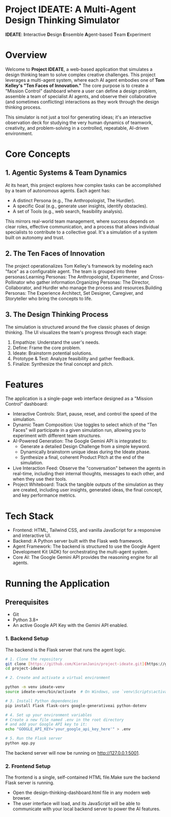 # Project IDEATE: A Multi-Agent Design Thinking Simulator

**IDEATE**: **I**nteractive **D**esign **E**nsemble **A**gent-based **T**eam **E**xperiment

# Overview

Welcome to **Project IDEATE**, a web-based application that simulates a design thinking team to solve complex creative challenges. This project leverages a multi-agent system, where each AI agent embodies one of **Tom Kelley's "Ten Faces of Innovation."** The core purpose is to create a "Mission Control" dashboard where a user can define a design problem, assemble a team of specialist AI agents, and observe their collaborative (and sometimes conflicting) interactions as they work through the design thinking process.

This simulator is not just a tool for generating ideas; it's an interactive observation deck for studying the very human dynamics of teamwork, creativity, and problem-solving in a controlled, repeatable, AI-driven environment.

# Core Concepts

## 1. Agentic Systems & Team Dynamics

At its heart, this project explores how complex tasks can be accomplished by a team of autonomous agents. Each agent has:

* A distinct Persona (e.g., The Anthropologist, The Hurdler).
* A specific Goal (e.g., generate user insights, identify obstacles).
* A set of Tools (e.g., web search, feasibility analysis).

This mirrors real-world team management, where success depends on clear roles, effective communication, and a process that allows individual specialists to contribute to a collective goal. It's a simulation of a system built on autonomy and trust.

## 2. The Ten Faces of Innovation

The project operationalizes Tom Kelley's framework by modeling each "face" as a configurable agent. The team is grouped into three personas:Learning Personas: The Anthropologist, Experimenter, and Cross-Pollinator who gather information.Organizing Personas: The Director, Collaborator, and Hurdler who manage the process and resources.Building Personas: The Experience Architect, Set Designer, Caregiver, and Storyteller who bring the concepts to life.

## 3. The Design Thinking Process

The simulation is structured around the five classic phases of design thinking. The UI visualizes the team's progress through each stage:
1. Empathize: Understand the user's needs.
2. Define: Frame the core problem.
3. Ideate: Brainstorm potential solutions.
4. Prototype & Test: Analyze feasibility and gather feedback.
5. Finalize: Synthesize the final concept and pitch.

# Features

The application is a single-page web interface designed as a "Mission Control" dashboard:
* Interactive Controls: Start, pause, reset, and control the speed of the simulation.
* Dynamic Team Composition: Use toggles to select which of the "Ten Faces" will participate in a given simulation run, allowing you to experiment with different team structures.
* AI-Powered Generation: The Google Gemini API is integrated to:
    * Generate a detailed Design Challenge from a simple keyword.
    * Dynamically brainstorm unique ideas during the Ideate phase.
    * Synthesize a final, coherent Product Pitch at the end of the simulation.
* Live Interaction Feed: Observe the "conversation" between the agents in real-time, including their internal thoughts, messages to each other, and when they use their tools.
* Project Whiteboard: Track the tangible outputs of the simulation as they are created, including user insights, generated ideas, the final concept, and key performance metrics.

# Tech Stack

* Frontend: HTML, Tailwind CSS, and vanilla JavaScript for a responsive and interactive UI.
* Backend: A Python server built with the Flask web framework.
* Agent Framework: The backend is structured to use the Google Agent Development Kit (ADK) for orchestrating the multi-agent system.
* Core AI: The Google Gemini API provides the reasoning engine for all agents.

# Running the Application

## Prerequisites

* Git
* Python 3.8+
* An active Google API Key with the Gemini API enabled.

### 1. Backend Setup

The backend is the Flask server that runs the agent logic.

```bash
# 1. Clone the repository
git clone [https://github.com/KieranJanin/project-ideate.git](https://github.com/KieranJanin/project-ideate.git)
cd project-ideate

# 2. Create and activate a virtual environment

python -m venv ideate-venv
source ideate-venv/bin/activate  # On Windows, use `venv\Scripts\activate`

# 3. Install Python dependencies
pip install Flask flask-cors google-generativeai python-dotenv

# 4. Set up your environment variables
# Create a new file named .env in the root directory
# and add your Google API key to it:
echo "GOOGLE_API_KEY='your_google_api_key_here'" > .env

# 5. Run the Flask server
python app.py
```

The backend server will now be running on http://127.0.0.1:5001.

### 2. Frontend Setup

The frontend is a single, self-contained HTML file.Make sure the backend Flask server is running.
* Open the design-thinking-dashboard.html file in any modern web browser.
* The user interface will load, and its JavaScript will be able to communicate with your local backend server to power the AI features.